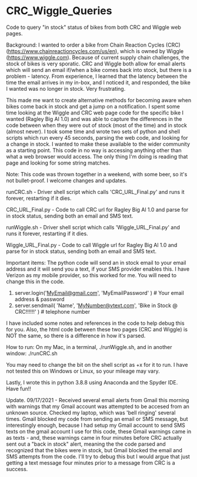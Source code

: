 # CRC_Wiggle_Queries
Code to query "in stock" status of bikes from both CRC and Wiggle web pages. 

Background: I wanted to order a bike from Chain Reaction Cycles (CRC) (https://www.chainreactioncycles.com/us/en), which is owned by Wiggle (https://www.wiggle.com).  Because of current supply chain challenges, the stock of bikes is very sporatic.
CRC and Wiggle both allow for email alerts which will send an email if/when a bike comes back into stock, but there is a problem - latency.
From experience, I learned that the latency between the time the email arrives in my in-box, and I noticed it, and responded, the bike I wanted
was no longer in stock.  Very frustrating. 

This made me want to create alternative methods for becoming aware when bikes come back in stock and get a jump on a notification. 
I spent some time looking at the Wiggle and CRC web page code for the specific bike I wanted (Ragley Big Al 1.0) and was able to capture the differences
in the code between when they were out of stock (most of the time) and in stock (almost never). 
I took some time and wrote two sets of python and shell scripts which run every 45 seconds, parsing the web code, and looking for a change in stock.
I wanted to make these available to the wider community as a starting point. 
This code in no way is accessing anything other than what a web browser would access.  The only thing I'm doing is reading that page and looking for some string matches. 

Note: This code was thrown together in a weekend, with some beer, so it's not bullet-proof. I welcome changes and updates. 

runCRC.sh - Driver shell script which calls 'CRC_URL_Final.py' and runs it forever, restarting if it dies.

CRC_URL_Final.py - Code to call CRC url for Ragley Big Al 1.0 and parse for in stock status, sending both an email and SMS text. 

runWiggle.sh - Driver shell script which calls 'Wiggle_URL_Final.py' and runs it forever, restarting if it dies.

Wiggle_URL_Final.py - Code to call Wiggle url for Ragley Big Al 1.0 and parse for in stock status, sending both an email and SMS text. 

Important items:
The python code will send an in stock email to your email address and it will send you a text, if your SMS provider enables this.
I have Verizon as my mobile provider, so this worked for me. You will need to change this in the code. 
1. server.login('MyEmail@gmail.com', 'MyEmailPassword' ) # Your email address & password
2.  server.sendmail( 'Name', 'MyNumber@vtext.com', 'Bike in Stock @ CRC!!!!!!' ) # telephone number

I have included some notes and references in the code to help debug this for you. 
Also, the html code between these two pages (CRC and Wiggle) is NOT the same, so there is a difference in how it's parsed. 

How to run: On my Mac, in a terminal, ./runWiggle.sh, and in another window: ./runCRC.sh

You may need to change the bit on the shell script as +x for it to run.
I have not tested this on Windows or Linux, so your mileage may vary. 

Lastly, I wrote this in python 3.8.8 using Anaconda and the Spyder IDE. 
Have fun!!

Update. 09/17/2021 - Received several email alerts from Gmail this morning with warnings that my Gmail account was attempted to be accesed from an unknown source. Checked my laptop, which was 'bell ringing' several times. Gmail blocked my code from sending an email or SMS message, but interestingly enough, because I had setup my Gmail account to send SMS texts on the gmail account I use for this code, these Gmail warnings came in as texts - and, these warnings came in four minutes before CRC actually sent out a "back in stock" alert, meaning the the code parsed and recognized that the bikes were in stock, but Gmail blocked the email and SMS attempts from the code. I'll try to debug this but I would argue that just getting a text message four minutes prior to a message from CRC is a success.  
